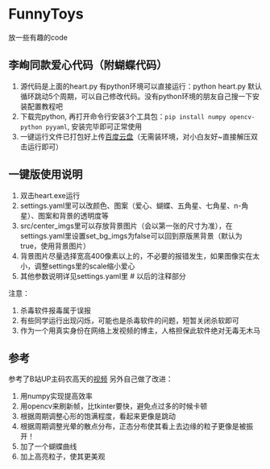 # FunnyToys
放一些有趣的code

## 李峋同款爱心代码（附蝴蝶代码）
1. 源代码是上面的heart.py 有python环境可以直接运行：python heart.py 默认循环跳动5个周期，可以自己修改代码。没有python环境的朋友自己搜一下安装配置教程吧
2. 下载完python, 再打开命令行安装3个工具包：`pip install numpy opencv-python pyyaml`, 安装完毕即可正常使用
2. 一键运行文件已打包好上传[百度云盘](https://pan.baidu.com/s/1jyoka14XncXCYtUwqHWT_Q?pwd=4whe)（无需装环境，对小白友好~直接解压双击运行即可）

## 一键版使用说明
1. 双击heart.exe运行
2. settings.yaml里可以改颜色、图案（爱心、蝴蝶、五角星、七角星、n-角星）、图案和背景的透明度等
3. src/center_imgs里可以存放背景图片（会以第一张的尺寸为准），在settings.yaml里设置set_bg_imgs为false可以回到原版黑背景（默认为true，使用背景图片）
4. 背景图片尽量选择宽高400像素以上的，不必要的报错发生，如果图像实在太小，调整settings里的scale缩小爱心
5. 其他参数说明详见settings.yaml里 # 以后的注释部分

注意：
1. 杀毒软件报毒属于误报
2. 有些同学运行出现闪烁，可能也是杀毒软件的问题，短暂关闭杀软即可
3. 作为一个用真实身份在网络上发视频的博主，人格担保此软件绝对无毒无木马

## 参考
参考了B站UP主码农高天的[视频](https://www.bilibili.com/video/BV16g411B7Ff/?spm_id_from=333.880.my_history.page.click&vd_source=ba45c0407ee008ebddccf236e153d82a)
另外自己做了改进：
1. 用numpy实现提高效率
2. 用opencv来刷新帧，比tkinter要快，避免点过多的时候卡顿
3. 根据周期调整心形的饱满程度，看起来更像是跳动
4. 根据周期调整光晕的散点分布，正态分布使其看上去边缘的粒子更像是被振开！
5. 加了一个蝴蝶曲线
6. 加上高亮粒子，使其更美观
